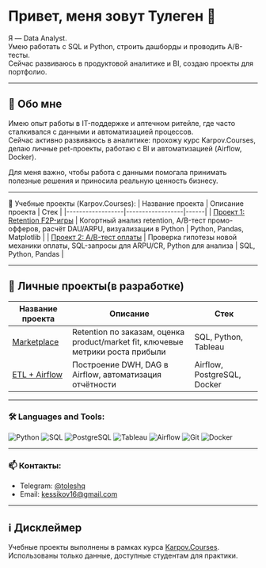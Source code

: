 # Привет, меня зовут Тулеген 👋  

Я — Data Analyst.  
Умею работать с SQL и Python, строить дашборды и проводить A/B-тесты.  
Сейчас развиваюсь в продуктовой аналитике и BI, создаю проекты для портфолио.

---

## 📝 Обо мне
Имею опыт работы в IT-поддержке и аптечном ритейле, где часто сталкивался с данными и автоматизацией процессов.  
Сейчас активно развиваюсь в аналитике: прохожу курс Karpov.Courses, делаю личные pet-проекты, работаю с BI и автоматизацией (Airflow, Docker).  

Для меня важно, чтобы работа с данными помогала принимать полезные решения и приносила реальную ценность бизнесу.  

---

📂 Учебные проекты (Karpov.Courses):
| Название проекта | Описание проекта | Стек |
|------------------|------------------|------|
| [Проект 1: Retention F2P-игры](https://github.com/Tolesh/f2p_game_retention) | Когортный анализ retention, A/B-тест промо-офферов, расчёт DAU/ARPU, визуализации в Python | Python, Pandas, Matplotlib |
| [Проект 2: A/B-тест оплаты](https://github.com/Tolesh/ab_test_payment_mechanic) | Проверка гипотезы новой механики оплаты, SQL-запросы для ARPU/CR, Python для анализа | SQL, Python, Pandas |

---

## 📂 Личные проекты(в разработке)
| Название проекта | Описание | Стек |
|------------------|----------|------|
| [Marketplace](https://github.com/Tolesh/marketplace_analysis) | Retention по заказам, оценка product/market fit, ключевые метрики роста прибыли | SQL, Python, Tableau |
| [ETL + Airflow](https://github.com/Tolesh/etl_airflow_project) | Построение DWH, DAG в Airflow, автоматизация отчётности | Airflow, PostgreSQL, Docker |

---

### 🛠 Languages and Tools:
![Python](https://img.shields.io/badge/Python-3776AB?style=for-the-badge&logo=python&logoColor=white)
![SQL](https://img.shields.io/badge/SQL-025E8C?style=for-the-badge&logo=sqlite&logoColor=white)
![PostgreSQL](https://img.shields.io/badge/PostgreSQL-316192?style=for-the-badge&logo=postgresql&logoColor=white)
![Tableau](https://img.shields.io/badge/Tableau-E97627?style=for-the-badge&logo=tableau&logoColor=white)
![Airflow](https://img.shields.io/badge/Airflow-017CEE?style=for-the-badge&logo=apache-airflow&logoColor=white)
![Git](https://img.shields.io/badge/Git-F05032?style=for-the-badge&logo=git&logoColor=white)
![Docker](https://img.shields.io/badge/Docker-2496ED?style=for-the-badge&logo=docker&logoColor=white)

---

### 📫 Контакты:
- Telegram: [@toleshq](https://t.me/toleshq)
- Email: kessikov16@gmail.com

---

## ℹ️ Дисклеймер
Учебные проекты выполнены в рамках курса [Karpov.Courses](https://karpov.courses).  
Использованы только данные, доступные студентам для практики.
